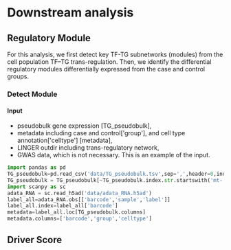 # Downstream analysis
## Regulatory Module
For this analysis, we first detect key TF-TG subnetworks (modules) from the cell population TF–TG trans-regulation. Then, we identify the differential regulatory modules differentially expressed from the case and control groups.
### Detect Module
#### Input
- pseudobulk gene expression [TG_pseudobulk], 
- metadata including case and control['group'], and cell type annotation['celltype'] [metadata],
- LINGER outdir including trans-regulatory network,
- GWAS data, which is not necessary.
This is an example of the input.
```python
import pandas as pd
TG_pseudobulk=pd.read_csv('data/TG_pseudobulk.tsv',sep=',',header=0,index_col=0)
TG_pseudobulk = TG_pseudobulk[~TG_pseudobulk.index.str.startswith('mt-')]
import scanpy as sc
adata_RNA = sc.read_h5ad('data/adata_RNA.h5ad')
label_all=adata_RNA.obs[['barcode','sample','label']]
label_all.index=label_all['barcode']
metadata=label_all.loc[TG_pseudobulk.columns]
metadata.columns=['barcode','group','celltype']
```
## Driver Score
